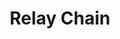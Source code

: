 ---
id: relay-chain
title: Relay Chain
hoverText: The chain that coordinates consensus and communication between parachains (and external chains, via bridges).
---